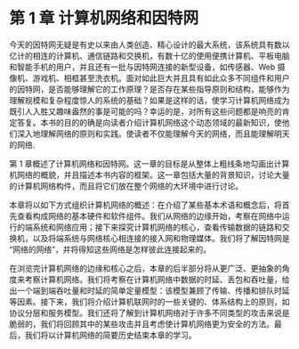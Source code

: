 # 第 1 章 计算机网络和因特网

今天的因特网无疑是有史以来由人类创造、精心设计的最大系统，该系统具有数以亿计的相连的计算机、通信链路和交换机，有数十亿的使用便携计算机、平板电脑和智能手机的用户，并且还有一批与因特网连接的新型设备，如传感器、Web 摄像机、游戏机、相框甚至洗衣机。面对如此巨大并且具有如此众多不同组件和用户的因特网，是否能够理解它的工作原理？是否存在某些指导原则和结构，能够作为理解规模和复杂程度惊人的系统的基础？如果是这样的话，使学习计算机网络成为既引人入胜又趣味盎然的事是可能的吗？幸运的是，对所有这些问题都是响亮的肯定答复。本书的目的的确是向读者介绍计算机网络这个动态领域的最新知识，使他们深入地理解网络的原则和实践。使读者不仅能理解今天的网络，而且能理解明天的网络.

第 1 章概述了计算机网络和因特网。这一章的目标是从整体上粗线条地勾画出计算机网络的概貌，并且描述本书内容的框架。这一章包括大量的背景知识，讨论大量的计算机网络构件，而且将它们放在整个网络的大环境中进行讨论。

本章将以如下方式组织计算机网络的概述：在介绍了某些基本术语和概念后，将首先查看构成网络的基本硬件和软件组件。我们从网络的边缘开始，考察在网络中运行的端系统和网络应用；接下来探究计算机网络的核心，查看传输数据的链路和交换机，以及将端系统与网络核心相连接的接入网和物理媒体。我们将了解因特网是 “网络的网络”，并将得知这些网络是怎样彼此连接起来的。

在浏览完计算机网络的边缘和核心之后，本章的后半部分将从更广泛、更抽象的角度来考察计算机网络。我们将考察在计算机网络中数据的时延、丢包和吞吐量，给出一个端到端吞吐量和时延的简单定量模型：该模型兼顾了传输、传播和排队时延等因素。接下来，我们将介绍计算机联网时的一些关键的、体系结构上的原则，如协议分层和服务模型。我们还将了解到计算机网络对于许多不同类型的攻击来说是脆弱的，我们将回顾其中的某些攻击并且考虑使计算机网络更为安全的方法。最后，我们将以计算机网络的简要历史结束本章的学习。

## 


